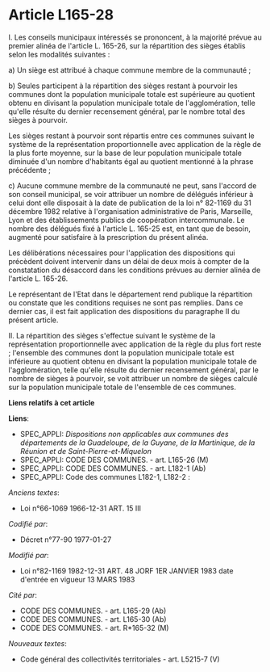# Article L165-28

I. Les conseils municipaux intéressés se prononcent, à la majorité prévue au premier alinéa de l'article L. 165-26, sur la
répartition des sièges établis selon les modalités suivantes :

a) Un siège est attribué à chaque commune membre de la communauté ;

b) Seules participent à la répartition des sièges restant à pourvoir les communes dont la population municipale totale est
supérieure au quotient obtenu en divisant la population municipale totale de l'agglomération, telle qu'elle résulte du
dernier recensement général, par le nombre total des sièges à pourvoir. 

Les sièges restant à pourvoir sont répartis entre ces communes suivant le système de la représentation proportionnelle avec
application de la règle de la plus forte moyenne, sur la base de leur population municipale totale diminuée d'un nombre
d'habitants égal au quotient mentionné à la phrase précédente ;

c) Aucune commune membre de la communauté ne peut, sans l'accord de son conseil municipal, se voir attribuer un nombre de
délégués inférieur à celui dont elle disposait à la date de publication de la loi n° 82-1169 du 31 décembre 1982 relative à
l'organisation administrative de Paris, Marseille, Lyon et des établissements publics de coopération intercommunale. Le
nombre des délégués fixé à l'article L. 165-25 est, en tant que de besoin, augmenté pour satisfaire à la prescription du
présent alinéa.

Les délibérations nécessaires pour l'application des dispositions qui précèdent doivent intervenir dans un délai de deux mois
à compter de la constatation du désaccord dans les conditions prévues au dernier alinéa de l'article L. 165-26.

Le représentant de l'Etat dans le département rend publique la répartition ou constate que les conditions requises ne sont
pas remplies. Dans ce dernier cas, il est fait application des dispositions du paragraphe II du présent article.

II. La répartition des sièges s'effectue suivant le système de la représentation proportionnelle avec application de la règle
du plus fort reste ; l'ensemble des communes dont la population municipale totale est inférieure au quotient obtenu en
divisant la population municipale totale de l'agglomération, telle qu'elle résulte du dernier recensement général, par le
nombre de sièges à pourvoir, se voit attribuer un nombre de sièges calculé sur la population municipale totale de l'ensemble
de ces communes.

**Liens relatifs à cet article**

**Liens**:

  - SPEC_APPLI: *Dispositions non applicables aux communes des départements de la Guadeloupe, de la Guyane, de la Martinique, de la Réunion et de Saint-Pierre-et-Miquelon*
  - SPEC_APPLI: CODE DES COMMUNES. - art. L165-26 (M)
  - SPEC_APPLI: CODE DES COMMUNES. - art. L182-1 (Ab)
  - SPEC_APPLI: Code des communes L182-1, L182-2 :

_Anciens textes_:

  - Loi n°66-1069 1966-12-31 ART. 15 III

_Codifié par_:

  - Décret n°77-90 1977-01-27

_Modifié par_:

  - Loi n°82-1169 1982-12-31 ART. 48 JORF 1ER JANVIER 1983 date d'entrée en vigueur 13 MARS 1983

_Cité par_:

  - CODE DES COMMUNES. - art. L165-29 (Ab)
  - CODE DES COMMUNES. - art. L165-30 (Ab)
  - CODE DES COMMUNES. - art. R*165-32 (M)

_Nouveaux textes_:

  - Code général des collectivités territoriales - art. L5215-7 (V)
